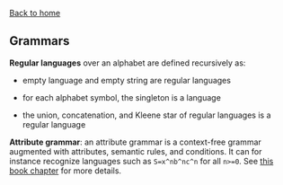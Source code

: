 [Back to home](https://npapernot.github.io/programming-languages)

## Grammars

**Regular languages** over an alphabet are defined recursively as:

* empty language and empty string are regular languages

* for each alphabet symbol, the singleton is a language

* the union, concatenation, and Kleene star of regular languages is a regular language


**Attribute grammar**: an attribute grammar is a context-free grammar
augmented with attributes, semantic rules, and conditions. It can 
for instance recognize languages such as `S=x^nb^nc^n` for all `n>=0`.
See [this book chapter](http://homepage.divms.uiowa.edu/~slonnegr/plf/Book/Chapter3.pdf) for more details.
